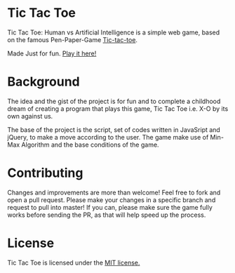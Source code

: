 # Tic Tac Toe
Tic Tac Toe: Human vs Artificial Intelligence is a simple web game, based on the famous Pen-Paper-Game [Tic-tac-toe](https://en.wikipedia.org/wiki/Tic-tac-toe).

Made Just for fun. [Play it here!](https://shivam010.github.io/TicTacToe/)

# Background
The idea and the gist of the project is for fun and to complete a childhood dream of creating a program that plays this game, Tic Tac Toe i.e. X-O by its own against us.

The base of the project is the script, set of codes written in JavaSript and jQuery, to make a move according to the user. The game make use of Min-Max Algorithm and the base conditions of the game.

# Contributing
Changes and improvements are more than welcome! Feel free to fork and open a pull request. Please make your changes in a specific branch and request to pull into master! If you can, please make sure the game fully works before sending the PR, as that will help speed up the process.

# License
Tic Tac Toe is licensed under the [MIT license.](https://github.com/Shivam010/TicTacToe/blob/master/LICENSE)
